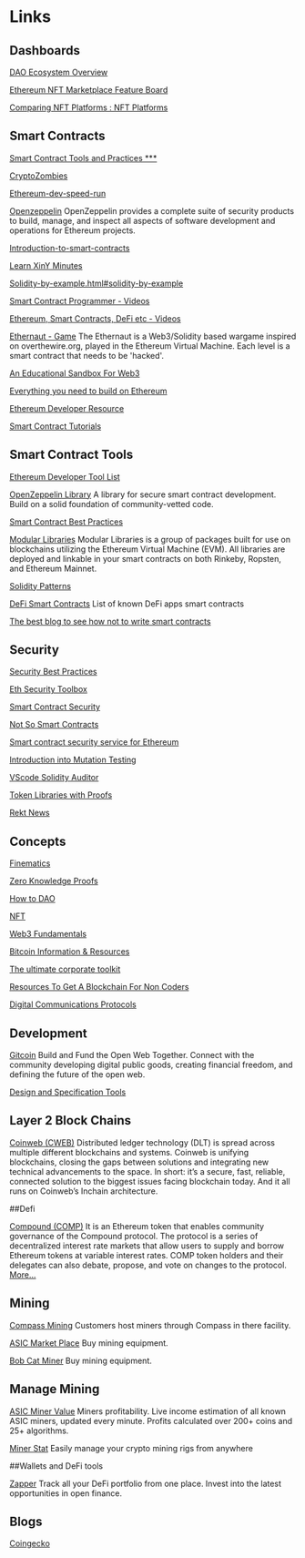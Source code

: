 # Links

## Dashboards

[DAO Ecosystem Overview](https://deepdao.io/#/deepdao/dashboard)

[Ethereum NFT Marketplace Feature Board](https://docs.google.com/spreadsheets/d/1Idy9TBXcWk6VpbASscXHSORaoaz0YR_arBvKRDu6xOI/edit#gid=0)

[Comparing NFT Platforms : NFT Platforms](https://docs.google.com/spreadsheets/u/1/d/1eji5PVW-TQ8FbAaGTFR7tGwYeZ92pQss30ttLJjw3yg/htmlview)



## Smart Contracts

[Smart Contract Tools and Practices ***](https://kernel.community/en/resources/smart-contracts)

[CryptoZombies](https://cryptozombies.io/en/course/)

[Ethereum-dev-speed-run](https://medium.com/@austin_48503/%EF%B8%8Fethereum-dev-speed-run-bd72bcba6a4c)

[Openzeppelin](https://docs.openzeppelin.com/openzeppelin/) OpenZeppelin provides a complete suite of security products to build, manage, and inspect all aspects of software development and operations for Ethereum projects.

[Introduction-to-smart-contracts](https://docs.soliditylang.org/en/v0.8.8/introduction-to-smart-contracts.html)

[Learn XinY Minutes](https://learnxinyminutes.com/docs/solidity/)

[Solidity-by-example.html#solidity-by-example](https://docs.soliditylang.org/en/v0.8.8/solidity-by-example.html#solidity-by-example)

[Smart Contract Programmer - Videos](https://www.youtube.com/channel/UCJWh7F3AFyQ_x01VKzr9eyA/videos)

[Ethereum, Smart Contracts, DeFi etc - Videos](https://www.youtube.com/c/EatTheBlocks/videos)

[Ethernaut - Game](https://ethernaut.openzeppelin.com/) The Ethernaut is a Web3/Solidity based wargame inspired on overthewire.org, played in the Ethereum Virtual Machine. Each level is a smart contract that needs to be 'hacked'.

[An Educational Sandbox For Web3](https://eth.build/)

[Everything you need to build on Ethereum](https://github.com/scaffold-eth/scaffold-eth)

[Ethereum Developer Resource](https://ethereum.org/en/developers/)

[Smart Contract Tutorials](https://smartcontractdb.com/tutorialsX)


## Smart Contract Tools

[Ethereum Developer Tool List](https://github.com/ConsenSys/ethereum-developer-tools-list)

[OpenZeppelin Library](https://github.com/OpenZeppelin/openzeppelin-contracts) A library for secure smart contract development. Build on a solid foundation of community-vetted code.

[Smart Contract Best Practices](https://consensys.github.io/smart-contract-best-practices/)

[Modular Libraries](https://github.com/modular-network/ethereum-libraries#modular-libraries) Modular Libraries is a group of packages built for use on blockchains utilizing the Ethereum Virtual Machine (EVM). All libraries are deployed and linkable in your smart contracts on both Rinkeby, Ropsten, and Ethereum Mainnet.

[Solidity Patterns](https://github.com/fravoll/solidity-patterns)

[DeFi Smart Contracts](https://github.com/defiprime/defi-smart-contracts) List of known DeFi apps smart contracts

[The best blog to see how not to write smart contracts](https://samczsun.com/)


## Security

[Security Best Practices](https://kernel.community/en/resources/security)

[Eth Security Toolbox](https://github.com/trailofbits/eth-security-toolbox)

[Smart Contract Security](https://secureum.substack.com/p/smart-contract-security-101-secureum)

[Not So Smart Contracts](https://github.com/crytic/not-so-smart-contracts)

[Smart contract security service for Ethereum](https://mythx.io/)

[Introduction into Mutation Testing](https://joranhonig.nl/introduction-into-mutation/)

[VScode Solidity Auditor](https://github.com/ConsenSys/vscode-solidity-auditor)

[Token Libraries with Proofs](https://github.com/sec-bit/tokenlibs-with-proofs)

[Rekt News](https://rekt.news/)


## Concepts

[Finematics](https://www.youtube.com/c/Finematics/videos)

[Zero Knowledge Proofs](https://github.com/matter-labs/awesome-zero-knowledge-proofs)

[How to DAO](https://docs.google.com/document/d/1jxbb3YkrjAT1TUe6W2yCFUAsXUhdVt5JYoJwmMfykoQ/edit#heading=h.xm43iia8mx4f)

[NFT](https://future.a16z.com/nft-canon/)

[Web3 Fundamentals](https://github.com/londonblockchainlabs/web3-fundamentals)

[Bitcoin Information & Resources](https://github.com/londonblockchainlabs/web3-fundamentals)

[The ultimate corporate toolkit](https://widgets.weforum.org/blockchain-toolkit/modules/index.html)

[Resources To Get A Blockchain For Non Coders](https://medium.com/coinmonks/free-resources-to-get-a-blockchain-job-in-6-months-or-less-for-non-coders-5ddee72fbc7b)

[Digital Communications Protocols](https://docs.google.com/spreadsheets/d/1-UlA4-tslROBDS9IqHalWVztqZo7uxlCeKPQ-8uoFOU/edit#gid=0)


## Development

[Gitcoin](https://gitcoin.co/) Build and Fund the Open Web Together. Connect with the community developing digital public goods, creating financial freedom, and defining the future of the open web.

[Design and Specification Tools](https://kernel.community/en/resources/design-spec)


## Layer 2 Block Chains

[Coinweb (CWEB)](https://coinweb.io/) Distributed ledger technology (DLT) is spread across multiple different blockchains and systems. Coinweb is unifying blockchains, closing the gaps between solutions and integrating new technical advancements to the space. In short: it’s a secure, fast, reliable, connected solution to the biggest issues facing blockchain today. And it all runs on Coinweb’s Inchain architecture.


##Defi

[Compound (COMP)](https://compound.finance/) It is an Ethereum token that enables community governance of the Compound protocol. The protocol is a series of decentralized interest rate markets that allow users to supply and borrow Ethereum tokens at variable interest rates. COMP token holders and their delegates can also debate, propose, and vote on changes to the protocol. [More...](https://www.coinbase.com/price/compound)


## Mining

[Compass Mining](https://compassmining.io/) Customers host miners through Compass in there facility.

[ASIC Market Place](https://asicmarketplace.com/) Buy mining equipment.

[Bob Cat Miner](https://www.bobcatminer.com/) Buy mining equipment.



## Manage Mining

[ASIC Miner Value](https://www.asicminervalue.com/) Miners profitability. Live income estimation of all known ASIC miners, updated every minute. Profits calculated over 200+ coins and 25+ algorithms.

[Miner Stat](https://minerstat.com/) Easily manage your crypto mining rigs from anywhere


##Wallets and DeFi tools

[Zapper](https://zapper.fi/) Track all your DeFi portfolio from one place. Invest into the latest opportunities in open finance.



## Blogs

[Coingecko](https://www.coingecko.com/en) 
